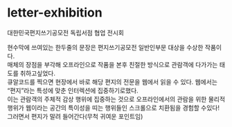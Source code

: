 # letter-exhibition
대한민국편지쓰기공모전 독립서점 협업 전시회 

현수막에 쓰여있는 한두줄의 문장은 편지쓰기공모전 일반인부문 대상을 수상한 작품이다.<br>
매체의 장점을 부각해 오프라인으로 작품을 본후 친절한 방식으로 관람객에 다가가는 태도를 취하고싶었다.<br>
큐알코드를 찍으면 현장에서 바로 해당 편지의 전문을 웹에서 읽을 수 있다. 웹에서는 “편지”라는 특성에 맞춘 인터렉션에 집중하기로했다.<br>
이는 관람객의 주체적 감상 행위에 집중하는 것으로 오프라인에서의 관람을 위한 물리적 행위가 웹이라는 공간의 특이성을 띠는 행위들인 스크롤으로 치환됨을 경험할 수있다!<br>
그러면서 편지가 말려 들어간다(무척 귀여운 포인트임) 
